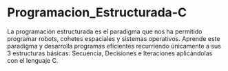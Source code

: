 # Programacion_Estructurada-C

La programación estructurada es el paradigma que nos ha permitido programar robots, cohetes espaciales y sistemas operativos. Aprende este paradigma y desarrolla programas eficientes recurriendo únicamente a sus 3 estructuras básicas: Secuencia, Decisiones e Iteraciones aplicándolas con el lenguaje C.
